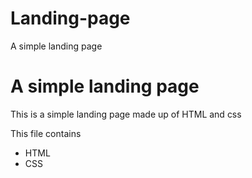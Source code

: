 # Landing-page
A simple landing page

# A simple landing page

This is a simple landing page made up of HTML and css

This file contains
* HTML
* CSS

